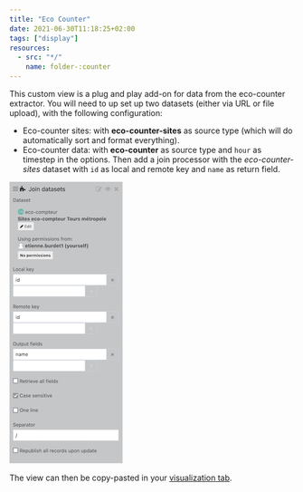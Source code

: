```yaml
---
title: "Eco Counter"
date: 2021-06-30T11:18:25+02:00
tags: ["display"]
resources:
  - src: "*/"
    name: folder-:counter
---
```


This custom view is a plug and play add-on for data from the eco-counter extractor. You will need to up set up two datasets (either via URL or file upload), with the following configuration:

- Eco-counter sites: with **eco-counter-sites** as source type (which will do automatically sort and format everything).
- Eco-counter data: with **eco-counter** as source type and `hour` as timestep in the options. Then add a join processor with the _eco-counter-sites_ dataset with `id` as local and remote key and `name` as return field. 

![processor setup](processor.png)

The view can then be copy-pasted in your [visualization tab](https://help.opendatasoft.com/platform/en/publishing_data/07_configuring_visualizations/06_configuring_custom_view/custom.html#configuring-the-custom-view).
